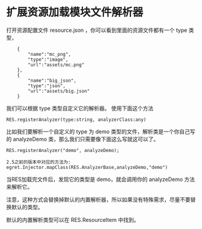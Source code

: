# 扩展资源加载模块文件解析器

打开资源配置文件 resource.json ，你可以看到里面的资源文件都有一个 type 类型，
~~~
	{
		"name":"mc_png",
		"type":"image",
		"url":"assets/mc.png"
	},
	{
		"name":"big_json",
		"type":"json",
		"url":"assets/big.json"
	}
~~~
我们可以根据 type 类型自定义它的解析器。 使用下面这个方法
~~~
RES.registerAnalyzer(type:string, analyzerClass:any)
~~~

比如我们要解析一个自定义的 type 为 demo 类型的文件，解析类是一个你自己写的 analyzeDemo 类，那么我们只需要像下面这么写就这可以了。
~~~
RES.registerAnalyzer("demo", analyzeDemo);
~~~
~~~
2.5之前的版本中对应的方法为:
egret.Injector.mapClass(RES.AnalyzerBase,analyzeDemo,"demo")
~~~

当RES加载完文件后，发现它的类型是 demo，就会调用你的 analyzeDemo 方法来解析它。

注意，这种方式会替换掉默认的内置解析器，所以如果没有特殊需求，尽量不要替换默认的类型。

默认的内置解析类型可以在 RES.ResourceItem 中找到。
